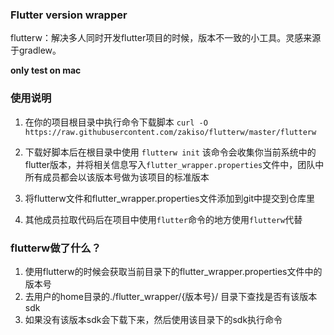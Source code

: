 ### Flutter version wrapper

flutterw：解决多人同时开发flutter项目的时候，版本不一致的小工具。灵感来源于gradlew。

**only test on mac**

### 使用说明
1. 在你的项目根目录中执行命令下载脚本 
`curl -O https://raw.githubusercontent.com/zakiso/flutterw/master/flutterw`

2. 下载好脚本后在根目录中使用
`flutterw init`
该命令会收集你当前系统中的flutter版本，并将相关信息写入`flutter_wrapper.properties`文件中，团队中所有成员都会以该版本号做为该项目的标准版本

3. 将flutterw文件和flutter_wrapper.properties文件添加到git中提交到仓库里

4. 其他成员拉取代码后在项目中使用`flutter`命令的地方使用`flutterw`代替


### flutterw做了什么？
1. 使用flutterw的时候会获取当前目录下的flutter_wrapper.properties文件中的版本号
2. 去用户的home目录的./flutter_wrapper/{版本号}/ 目录下查找是否有该版本sdk
3. 如果没有该版本sdk会下载下来，然后使用该目录下的sdk执行命令